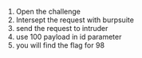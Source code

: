 1. Open the challenge
2. Intersept the request with burpsuite
3. send the request to intruder
4. use 100 payload in id parameter
5. you will find the flag for 98